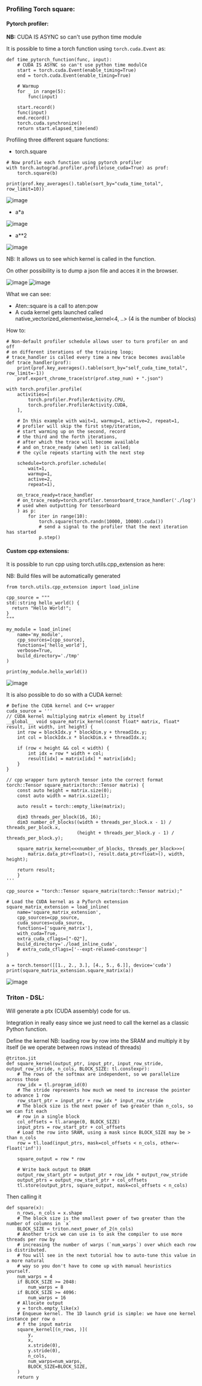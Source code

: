 ### Profiling Torch square:

#### Pytorch profiler:

**NB:** CUDA IS ASYNC so can't use python time module

It is possible to time a torch function using `torch.cuda.Event` as:

```
def time_pytorch_function(func, input):
    # CUDA IS ASYNC so can't use python time modulCe
    start = torch.cuda.Event(enable_timing=True)
    end = torch.cuda.Event(enable_timing=True)

    # Warmup
    for _ in range(5):
        func(input)

    start.record()
    func(input)
    end.record()
    torch.cuda.synchronize()
    return start.elapsed_time(end)
```

Profiling three different square functions:

- torch.square
```
# Now profile each function using pytorch profiler
with torch.autograd.profiler.profile(use_cuda=True) as prof:
    torch.square(b)

print(prof.key_averages().table(sort_by="cuda_time_total", row_limit=10))
```

![image](https://github.com/JeanJulesBigeard/cuda-mode/assets/48935007/956dbaf3-9574-47a8-a7a9-52eebd482bae)

- a*a

![image](https://github.com/JeanJulesBigeard/cuda-mode/assets/48935007/e0b2d87f-5945-4388-bce3-bd5ce7a52cee)

- a**2

![image](https://github.com/JeanJulesBigeard/cuda-mode/assets/48935007/98d421f0-682a-4521-8a21-2170fa9ca013)

NB: It allows us to see which kernel is called in the function.

On other possibility is to dump a json file and acces it in the browser.

![image](https://github.com/JeanJulesBigeard/cuda-mode/assets/48935007/6cad3bb0-75f0-4773-9e29-62d7f59d4db5)
![image](https://github.com/JeanJulesBigeard/cuda-mode/assets/48935007/34c5fbf7-1908-4cef-b2ce-e09c2b151c8d)

What we can see: 

- Aten::square is a call to aten:pow
- A cuda kernel gets launched called native_vectorized_elementwise_kernel<4, ..> (4 is the number of blocks)

How to:
```
# Non-default profiler schedule allows user to turn profiler on and off
# on different iterations of the training loop;
# trace_handler is called every time a new trace becomes available
def trace_handler(prof):
    print(prof.key_averages().table(sort_by="self_cuda_time_total", row_limit=-1))
    prof.export_chrome_trace(str(prof.step_num) + ".json")
```

```
with torch.profiler.profile(
    activities=[
        torch.profiler.ProfilerActivity.CPU,
        torch.profiler.ProfilerActivity.CUDA,
    ],

    # In this example with wait=1, warmup=1, active=2, repeat=1,
    # profiler will skip the first step/iteration,
    # start warming up on the second, record
    # the third and the forth iterations,
    # after which the trace will become available
    # and on_trace_ready (when set) is called;
    # the cycle repeats starting with the next step

    schedule=torch.profiler.schedule(
        wait=1,
        warmup=1,
        active=2,
        repeat=1),
        
    on_trace_ready=trace_handler
    # on_trace_ready=torch.profiler.tensorboard_trace_handler('./log')
    # used when outputting for tensorboard
    ) as p:
        for iter in range(10):
            torch.square(torch.randn(10000, 10000).cuda())
            # send a signal to the profiler that the next iteration has started
            p.step()
```


#### Custom cpp extensions:

It is possible to run cpp using torch.utils.cpp_extension as here:

NB: Build files will be automatically generated

```
from torch.utils.cpp_extension import load_inline

cpp_source = """
std::string hello_world() {
  return "Hello World!";
}
"""

my_module = load_inline(
    name='my_module',
    cpp_sources=[cpp_source],
    functions=['hello_world'],
    verbose=True,
    build_directory='./tmp'
)

print(my_module.hello_world())
```

![image](https://github.com/JeanJulesBigeard/cuda-mode/assets/48935007/a0247009-ae0f-4568-bbca-8a071148ae9e)

It is also possible to do so with a CUDA kernel:

```
# Define the CUDA kernel and C++ wrapper
cuda_source = '''
// CUDA kernel multiplying matrix element by itself
__global__ void square_matrix_kernel(const float* matrix, float* result, int width, int height) {
    int row = blockIdx.y * blockDim.y + threadIdx.y;
    int col = blockIdx.x * blockDim.x + threadIdx.x;

    if (row < height && col < width) {
        int idx = row * width + col;
        result[idx] = matrix[idx] * matrix[idx];
    }
}

// cpp wrapper turn pytorch tensor into the correct format
torch::Tensor square_matrix(torch::Tensor matrix) {
    const auto height = matrix.size(0);
    const auto width = matrix.size(1);

    auto result = torch::empty_like(matrix);

    dim3 threads_per_block(16, 16);
    dim3 number_of_blocks((width + threads_per_block.x - 1) / threads_per_block.x,
                          (height + threads_per_block.y - 1) / threads_per_block.y);

    square_matrix_kernel<<<number_of_blocks, threads_per_block>>>(
        matrix.data_ptr<float>(), result.data_ptr<float>(), width, height);

    return result;
    }
'''

cpp_source = "torch::Tensor square_matrix(torch::Tensor matrix);"
```

```
# Load the CUDA kernel as a PyTorch extension
square_matrix_extension = load_inline(
    name='square_matrix_extension',
    cpp_sources=cpp_source,
    cuda_sources=cuda_source,
    functions=['square_matrix'],
    with_cuda=True,
    extra_cuda_cflags=["-O2"],
    build_directory='./load_inline_cuda',
    # extra_cuda_cflags=['--expt-relaxed-constexpr']
)

a = torch.tensor([[1., 2., 3.], [4., 5., 6.]], device='cuda')
print(square_matrix_extension.square_matrix(a))
```

![image](https://github.com/JeanJulesBigeard/cuda-mode/assets/48935007/6355cfaf-9658-490e-86ef-571970165961)

### Triton - DSL:

Will generate a ptx (CUDA assembly) code for us.

Integration in really easy since we just need to call the kernel as a classic Python function.

Define the kernel
NB: loading row by row into the SRAM and multiply it by itself (ie we operate between rows instead of threads)
```
@triton.jit
def square_kernel(output_ptr, input_ptr, input_row_stride, output_row_stride, n_cols, BLOCK_SIZE: tl.constexpr):
    # The rows of the softmax are independent, so we parallelize across those
    row_idx = tl.program_id(0)
    # The stride represents how much we need to increase the pointer to advance 1 row
    row_start_ptr = input_ptr + row_idx * input_row_stride
    # The block size is the next power of two greater than n_cols, so we can fit each
    # row in a single block
    col_offsets = tl.arange(0, BLOCK_SIZE)
    input_ptrs = row_start_ptr + col_offsets
    # Load the row into SRAM, using a mask since BLOCK_SIZE may be > than n_cols
    row = tl.load(input_ptrs, mask=col_offsets < n_cols, other=-float('inf'))

    square_output = row * row
    
    # Write back output to DRAM
    output_row_start_ptr = output_ptr + row_idx * output_row_stride
    output_ptrs = output_row_start_ptr + col_offsets
    tl.store(output_ptrs, square_output, mask=col_offsets < n_cols)
```

Then calling it
```
def square(x):
    n_rows, n_cols = x.shape
    # The block size is the smallest power of two greater than the number of columns in `x`
    BLOCK_SIZE = triton.next_power_of_2(n_cols)
    # Another trick we can use is to ask the compiler to use more threads per row by
    # increasing the number of warps (`num_warps`) over which each row is distributed.
    # You will see in the next tutorial how to auto-tune this value in a more natural
    # way so you don't have to come up with manual heuristics yourself.
    num_warps = 4
    if BLOCK_SIZE >= 2048:
        num_warps = 8
    if BLOCK_SIZE >= 4096:
        num_warps = 16
    # Allocate output
    y = torch.empty_like(x)
    # Enqueue kernel. The 1D launch grid is simple: we have one kernel instance per row o
    # f the input matrix
    square_kernel[(n_rows, )](
        y,
        x,
        x.stride(0),
        y.stride(0),
        n_cols,
        num_warps=num_warps,
        BLOCK_SIZE=BLOCK_SIZE,
    )
    return y
```
